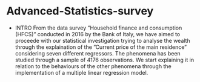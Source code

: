 # Advanced-Statistics-survey
* INTRO
From the data survey ”Household finance and consumption (HFCS)” conducted in 2016 by the Bank of Italy, we have aimed to proceede with our statistical investigation trying to analyse the wealth through the explaination of the ”Current price of the main residence” considering seven different regressors. The phenomena has been studied through a sample of 4176 observations. We start explaining it in relation to the behaviours of the other phenomena through the implementation of a multiple linear regression model.
